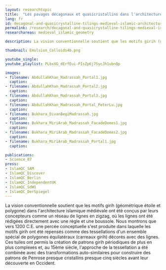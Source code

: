 ```yaml
---
layout: researchtopic
title:  "Les pavages décagonaux et quasicristallins dans l'architecture islamique médiévale"
lang: fr
id: decagonal-and-quasicrystalline-tilings-medieval-islamic-architecture
permalink: /research/decagonal-and-quasicrystalline-tilings-medieval-islamic-architecture
researchareas: medieval_islamic_geometry

description: La vision conventionnelle soutient que les motifs girih (géométrique étoile et polygone) dans l'architecture islamique médiévale ont été conçus par leurs concepteurs comme un réseau de lignes en zigzag, où les lignes ont été rédigées directement avec une règle et une boussole.

thumbnail: Emulsion_Colloids4b.png

youtube_single: 
youtube_playlist: PLbxXG_dErfEui-PIsZp6j7SycJh1ubnQp

images:
- filename: AbdullahKhan_Madrassah_Portal1.jpg
  caption: 
- filename: AbdullahKhan_Madrassah_Portal2.jpg
  caption: 
- filename: AbdullahKhan_Madrassah_Portal3.jpg
  caption: 
- filename: AbdullahKhan_Madrassah_Portal_PeterLu.jpg
  caption:
- filename: Bukhara_DivanBegiMadrassah.jpg
  caption:
- filename: Bukhara_MiriArab_Madrassah_FacadeDomes1.jpg
  caption:
- filename: Bukhara_MiriArab_Madrassah_FacadeDomes2.jpg
  caption:
- filename: Bukhara_MiriArab_Madrassah_Portal1.jpg
  caption:

publications:
- Science_07
press:
- IslamQC_SAM
- IslamQC_Discover
- IslamQC_Berlin
- IslamQC_IndependentUK
- IslamQC_SdW1
- IslamQC_DerSpiegel
---
```

La vision conventionnelle soutient que les motifs girih (géométrique étoile et polygone) dans l'architecture islamique médiévale ont été conçus par leurs concepteurs comme un réseau de lignes en zigzag, où les lignes ont été rédigées directement avec une règle et une boussole. Nous montrons que vers 1200 C.E. une percée conceptuelle s'est produite dans laquelle les motifs girih ont été repensés comme des tessellations d'un ensemble spécial de polygones équilatéraux (carreaux girih) décorés avec des lignes. Ces tuiles ont permis la création de patrons girih périodiques de plus en plus complexes et, au 15ème siècle, l'approche de la tessellation a été combinée avec des transformations auto-similaires pour construire des patrons de Penrose presque cristallins presque cinq siècles avant leur découverte en Occident.